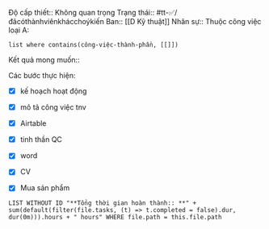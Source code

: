 Độ cấp thiết:: Không quan trọng
Trạng thái:: #tt-✅/đãcóthànhviênkhácchoýkiến
Ban:: [[D Kỹ thuật]]
Nhân sự::
Thuộc công việc loại A:
```dataview
list where contains(công-việc-thành-phần, [[]])
```
Kết quả mong muốn::

Các bước thực hiện:
- [x] kế hoạch hoạt động
- [x] mô tả công việc tnv
- [x] Airtable
- [x] tinh thần QC
- [x] word
- [x] CV
- [x] Mua sản phẩm


```dataview
LIST WITHOUT ID "**Tổng thời gian hoàn thành:: **" + sum(default(filter(file.tasks, (t) => t.completed = false).dur, dur(0m))).hours + " hours" WHERE file.path = this.file.path
```